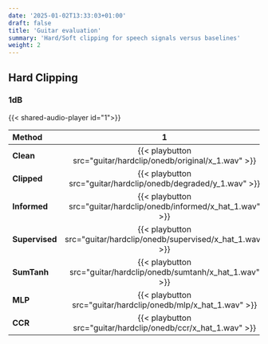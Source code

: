 ```yaml
---
date: '2025-01-02T13:33:03+01:00'
draft: false
title: 'Guitar evaluation'
summary: 'Hard/Soft clipping for speech signals versus baselines'
weight: 2
---
```



## Hard Clipping

### 1dB

{{< shared-audio-player  id="1">}}

| Method         |                                   1                                   |                                   2                                    |                                    3                                    |                                    4                                    |                                    5                                    | 
|:---------------|:---------------------------------------------------------------------:|:----------------------------------------------------------------------:|:-----------------------------------------------------------------------:|:-----------------------------------------------------------------------:|:-----------------------------------------------------------------------:| 
| **Clean**      |    {{< playbutton src="guitar/hardclip/onedb/original/x_1.wav" >}}    |    {{< playbutton src="guitar/hardclip/onedb/original/x_7.wav" >}}     |    {{< playbutton src="guitar/hardclip/onedb/original/x_22.wav" >}}    |    {{< playbutton src="guitar/hardclip/onedb/original/x_31.wav" >}}    |    {{< playbutton src="guitar/hardclip/onedb/original/x_41.wav" >}}    |
| **Clipped**    |    {{< playbutton src="guitar/hardclip/onedb/degraded/y_1.wav" >}}    |    {{< playbutton src="guitar/hardclip/onedb/degraded/y_7.wav">}}     |    {{< playbutton src="guitar/hardclip/onedb/degraded/y_22.wav">}}     |    {{< playbutton src="guitar/hardclip/onedb/degraded/y_31.wav">}}     |    {{< playbutton src="guitar/hardclip/onedb/degraded/y_41.wav">}}     |
| **Informed**   |  {{< playbutton src="guitar/hardclip/onedb/informed/x_hat_1.wav" >}}  |  {{< playbutton src="guitar/hardclip/onedb/informed/x_hat_7.wav" >}}  |  {{< playbutton src="guitar/hardclip/onedb/informed/x_hat_22.wav" >}}  |  {{< playbutton src="guitar/hardclip/onedb/informed/x_hat_31.wav" >}}  |  {{< playbutton src="guitar/hardclip/onedb/informed/x_hat_41.wav" >}}  |
| **Supervised** | {{< playbutton src="guitar/hardclip/onedb/supervised/x_hat_1.wav" >}} | {{< playbutton src="guitar/hardclip/onedb/supervised/x_hat_7.wav" >}} | {{< playbutton src="guitar/hardclip/onedb/supervised/x_hat_22.wav" >}} | {{< playbutton src="guitar/hardclip/onedb/supervised/x_hat_31.wav" >}} | {{< playbutton src="guitar/hardclip/onedb/supervised/x_hat_41.wav" >}} |
| **SumTanh**    |  {{< playbutton src="guitar/hardclip/onedb/sumtanh/x_hat_1.wav" >}}   |  {{< playbutton src="guitar/hardclip/onedb/sumtanh/x_hat_7.wav" >}}   |  {{< playbutton src="guitar/hardclip/onedb/sumtanh/x_hat_22.wav" >}}   |  {{< playbutton src="guitar/hardclip/onedb/sumtanh/x_hat_31.wav" >}}   |  {{< playbutton src="guitar/hardclip/onedb/sumtanh/x_hat_41.wav" >}}   |
| **MLP**        |    {{< playbutton src="guitar/hardclip/onedb/mlp/x_hat_1.wav" >}}     |    {{< playbutton src="guitar/hardclip/onedb/mlp/x_hat_7.wav" >}}     |    {{< playbutton src="guitar/hardclip/onedb/mlp/x_hat_22.wav" >}}     |    {{< playbutton src="guitar/hardclip/onedb/mlp/x_hat_31.wav" >}}     |    {{< playbutton src="guitar/hardclip/onedb/mlp/x_hat_41.wav" >}}     |
| **CCR**        |    {{< playbutton src="guitar/hardclip/onedb/ccr/x_hat_1.wav" >}}     |    {{< playbutton src="guitar/hardclip/onedb/ccr/x_hat_7.wav" >}}     |    {{< playbutton src="guitar/hardclip/onedb/ccr/x_hat_22.wav" >}}     |    {{< playbutton src="guitar/hardclip/onedb/ccr/x_hat_31.wav" >}}     |    {{< playbutton src="guitar/hardclip/onedb/ccr/x_hat_41.wav" >}}     |



